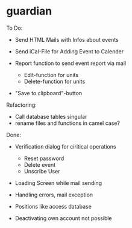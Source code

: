 # guardian

To Do:

- Send HTML Mails with Infos about events
- Send iCal-File for Adding Event to Calender

- Report function to send event report via mail
	- 	Edit-function for units
	-	Delete-function for units

- "Save to clipboard"-button


Refactoring:

- Call database tables singular
- rename files and functions in camel case?


Done: 

- Verification dialog for ciritical operations
	- Reset password
	- Delete event
	- Unscribe User

- Loading Screen while mail sending
- Handling errors, mail exception

- Positions like access database

- Deactivating own account not possible
